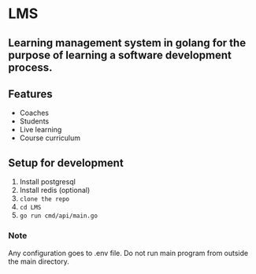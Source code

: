 # LMS
Learning management system in golang for the purpose of learning a software development process.
---

## Features

* Coaches
* Students
* Live learning
* Course curriculum 

## Setup for development

1. Install postgresql
2. Install redis (optional)
3. ```clone the repo```
4. ```cd LMS```
5. ```go run cmd/api/main.go```

### Note
Any configuration goes to .env file.
Do not run main program from outside the main directory.
